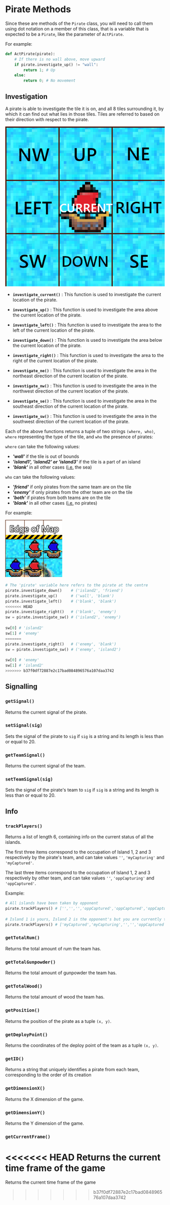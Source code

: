 # Pirate Methods

Since these are methods of the `Pirate` class, you will need to call them using dot notation on a member of this class, that is a variable that is expected to be a `Pirate`, like the parameter of `ActPirate`.

For example:
```py
def ActPirate(pirate):
    # If there is no wall above, move upward
    if pirate.investigate_up() != "wall":
        return 1; # Up
    else:
        return 0; # No movement
```

## Investigation

A pirate is able to investigate the tile it is on, and all 8 tiles surrounding it, by which it can find out what lies in those tiles.
Tiles are referred to based on their direction with respect to the pirate.

![The names used to refer to the tiles adjacent to the pirate](/docs/media/directions.jpg)

- **`investigate_current()`** : This function is used to investigate the current location of the pirate.

- **`investigate_up()`** : This function is used to investigate the area above the current location of the pirate.

- **`investigate_left()`** : This function is used to investigate the area to the left of the current location of the pirate.

- **`investigate_down()`** : This function is used to investigate the area below the current location of the pirate.

- **`investigate_right()`** : This function is used to investigate the area to the right of the current location of the pirate.

- **`investigate_ne()`** : This function is used to investigate the area in the northeast direction of the current location of the pirate.

- **`investigate_nw()`** : This function is used to investigate the area in the northwest direction of the current location of the pirate.

- **`investigate_se()`** : This function is used to investigate the area in the southeast direction of the current location of the pirate.

- **`investigate_sw()`** : This function is used to investigate the area in the southwest direction of the current location of the pirate.

Each of the above functions returns a tuple of two strings `(where, who)`, `where` representing the type of the tile, and `who` the presence of pirates:

`where` can take the following values:
- ***'wall'*** if the tile is out of bounds
- ***'island1', 'island2' or 'island3'*** if the tile is a part of an island
- ***'blank'*** in all other cases (<u>i.e.</u> the sea)

`who` can take the following values:
- ***'friend'*** if only pirates from the same team are on the tile
- ***'enemy'*** if only pirates from the other team are on the tile
- ***'both'*** if pirates from both teams are on the tile
- ***'blank'*** in all other cases (<u>i.e.</u> no pirates)

For example:

<img src="./media/example.png" width="180" height="180" />

```py
# The 'pirate' variable here refers to the pirate at the centre
pirate.investigate_down()    # ('island2', 'friend')
pirate.investigate_up()      # ('wall', 'blank')
pirate.investigate_left()    # ('blank', 'blank')
<<<<<<< HEAD
pirate.investigate_right()   # ('blank', 'enemy')
sw = pirate.investigate_sw() # ('island2', 'enemy')

sw[0] # 'island2'
sw[1] # 'enemy'
=======
pirate.investigate_right()   # ('enemy', 'blank')
sw = pirate.investigate_sw() # ('enemy', 'island2')

sw[0] # 'enemy'
sw[1] # 'island2'
>>>>>>> b37f0df72887e2c17bad084896576a107daa3742
```

## Signalling

### `getSignal()`
Returns the current signal of the pirate.

### `setSignal(sig)`
Sets the signal of the pirate to `sig` if `sig` is a string and its length is less than or equal to 20.

### `getTeamSignal()`
Returns the current signal of the team.

### `setTeamSignal(sig)`
Sets the signal of the pirate's team to `sig` if `sig` is a string and its length is less than or equal to 20.

## Info

### `trackPlayers()`
Returns a list of length 6, containing info on the current status of all the islands.

The first three items correspond to the occupation of Island 1, 2 and 3 respectively by the pirate's team, and can take values `''`, `'myCapturing'` and `'myCaptured'`.

The last three items correspond to the occupation of Island 1, 2 and 3 respectively by other team, and can take values `''`, `'oppCapturing'` and `'oppCaptured'`.

Example:
```py
# All islands have been taken by opponent
pirate.trackPlayers() # ['','','','oppCaptured','oppCaptured','oppCaptured']

# Island 1 is yours, Island 2 is the opponent's but you are currently trying to capture it
pirate.trackPlayers() # ['myCaptured','myCapturing','','','oppCaptured','']
```

### `getTotalRum()`
Returns the total amount of rum the team has.

### `getTotalGunpowder()`
Returns the total amount of gunpowder the team has.

### `getTotalWood()`
Returns the total amount of wood the team has.

### `getPosition()`
Returns the position of the pirate as a tuple `(x, y)`. 

### `getDeployPoint()`
Returns the coordinates of the deploy point of the team as a tuple `(x, y)`.

### `getID()`
Returns a string that uniquely identifies a pirate from each team, corresponding to the order of its creation

### `getDimensionX()`
Returns the X dimension of the game.

### `getDimensionY()`
Returns the Y dimension of the game.

### `getCurrentFrame()`
<<<<<<< HEAD
Returns the current time frame of the game
=======
Returns the current time frame of the game
>>>>>>> b37f0df72887e2c17bad084896576a107daa3742
